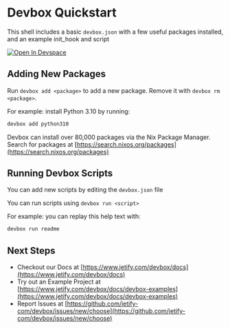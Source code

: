 # Devbox Quickstart

This shell includes a basic `devbox.json` with a few useful packages installed, and an example init_hook and script

[![Open In Devspace](https://www.jetify.com/img/devbox/open-in-devspace.svg)](https://auth.jetify.com/devspace/templates/tutorial)

## Adding New Packages

Run `devbox add <package>` to add a new package. Remove it with `devbox rm <package>`.

For example: install Python 3.10 by running:

```bash
devbox add python310
```

Devbox can install over 80,000 packages via the Nix Package Manager. Search for packages at [https://search.nixos.org/packages](https://search.nixos.org/packages)

## Running Devbox Scripts

You can add new scripts by editing the `devbox.json` file

You can run scripts using `devbox run <script>`

For example: you can replay this help text with:

```bash
devbox run readme
```

## Next Steps

* Checkout our Docs at [https://www.jetify.com/devbox/docs](https://www.jetify.com/devbox/docs)
* Try out an Example Project at [https://www.jetify.com/devbox/docs/devbox-examples](https://www.jetify.com/devbox/docs/devbox-examples)
* Report Issues at [https://github.com/jetify-com/devbox/issues/new/choose](https://github.com/jetify-com/devbox/issues/new/choose)

